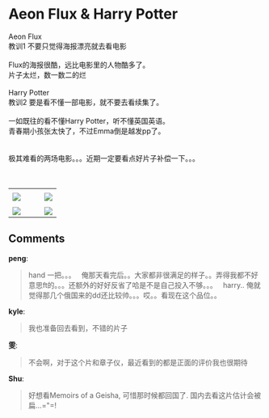 # Aeon Flux &amp; Harry Potter

<div id="msgcns!B37A52AAF181A958!652" class="bvMsg"><div>Aeon Flux</div>
<div>教训1 不要只觉得海报漂亮就去看电影</div>
<div> </div>
<div>Flux的海报很酷，远比电影里的人物酷多了。</div>
<div>片子太烂，数一数二的烂</div>
<div> </div>
<div>Harry Potter </div>
<div>教训2 要是看不懂一部电影，就不要去看续集了。</div>
<div> </div>
<div>一如既往的看不懂Harry Potter，听不懂英国英语。</div>
<div>青春期小孩张太快了，不过Emma倒是越发pp了。</div>
<div> </div>
<div> </div>
<div>极其难看的两场电影。。。近期一定要看点好片子补偿一下。。。</div>
<div> </div>
<div> </div></div><table cellspacing="0" border="0"><tr><td></td></tr><tr><td valign="top"><a href="http://blufiles.storage.live.com/y1py_J3IlXPzIW3iKG2-Xswe2pzitrB3Ljup_NufL9HrfvREbHGKFN8Lzb2E5oBiNrwP83k52zQGLo" target="_blank" rel="WLPP;url=http://blufiles.storage.live.com/y1py_J3IlXPzIW3iKG2-Xswe2pzitrB3Ljup_NufL9HrfvREbHGKFN8Lzb2E5oBiNrwP83k52zQGLo;cnsid=cns&#033;B37A52AAF181A958&#033;654"><img src="http://blufiles.storage.live.com/y1py_J3IlXPzIW3iKG2-Xswe2pzitrB3Ljurs_vC4GIypGwuu-2Olj0hwslkXERFr2dNuWdqQvf1_8" border="0" /></a></td><td width="15"></td><td valign="top"><a href="http://blufiles.storage.live.com/y1pTHP9sEF7WcSn-pRf-ahoNv488rj81imPzxoq9D6fsKhbyUqXks3_b2nkR-iPRIYvfjSPhDX2Cj4" target='_blank' rel="WLPP;url=http://blufiles.storage.live.com/y1pTHP9sEF7WcSn-pRf-ahoNv488rj81imPzxoq9D6fsKhbyUqXks3_b2nkR-iPRIYvfjSPhDX2Cj4;cnsid=cns&#033;B37A52AAF181A958&#033;655"><img src="http://blufiles.storage.live.com/y1pTHP9sEF7WcSn-pRf-ahoNv488rj81imPmEB967wQaO2877vbHKnVxymfnRVXZFQIfdbwKHeQaH4" border="0" /></a></td></tr><tr><td></td></tr><tr><td valign="top"><a href="http://blufiles.storage.live.com/y1pZ1vuqYeCA8c1UW3DaBWmuBqg8E8l1kypNfW6BcjT5bazTEzLg1iFaw8ESsbg5SEsoQDu1G3izcQ" target="_blank" rel="WLPP;url=http://blufiles.storage.live.com/y1pZ1vuqYeCA8c1UW3DaBWmuBqg8E8l1kypNfW6BcjT5bazTEzLg1iFaw8ESsbg5SEsoQDu1G3izcQ;cnsid=cns&#033;B37A52AAF181A958&#033;656"><img src="http://blufiles.storage.live.com/y1pZ1vuqYeCA8c1UW3DaBWmuBqg8E8l1kypN2RKoVKcXupXcOuppPvfKuluMxTBFzUXvDH9uSFff9g" border="0" /></a></td><td width="15"></td><td valign="top"><a href="http://blufiles.storage.live.com/y1pX0PEXUDbCXscxBnMT9_CpLPJdnQjyP4u-jFeiTyNoxhV1cBKpEI2ZHr4Eru9Bx4ixYZOOWkQNhQ" target='_blank' rel="WLPP;url=http://blufiles.storage.live.com/y1pX0PEXUDbCXscxBnMT9_CpLPJdnQjyP4u-jFeiTyNoxhV1cBKpEI2ZHr4Eru9Bx4ixYZOOWkQNhQ;cnsid=cns&#033;B37A52AAF181A958&#033;653"><img src="http://blufiles.storage.live.com/y1pX0PEXUDbCXscxBnMT9_CpLPJdnQjyP4uAdM9a_Q7BTxrXIPdsEv6xY3_u0J0p7RuG-kjKFKlG8w" border="0" /></a></td></tr></table>

## Comments

**peng**:
> hand 一把。。。
 
俺那天看完后。。大家都非很满足的样子。。弄得我都不好意思ft的。。。还额外的好好反省了哈是不是自己投入不够。。。
 
harry.. 俺就觉得那几个俄国来的dd还比较帅。。。哎。。看现在这个品位。。
 
 

**kyle**:
> 我也准备回去看到，不错的片子

**雯**:
> 不会啊，对于这个片和章子仪，最近看到的都是正面的评价我也很期待

**Shu**:
> 好想看Memoirs of a Geisha, 可惜那时候都回国了. 国内去看这片估计会被扁...=&quot;=!


